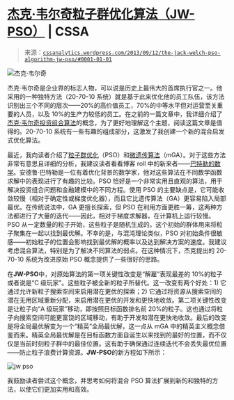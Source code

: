 <!--yml

分类：未分类

日期：2024-05-12 17:58:23

-->

# [杰克·韦尔奇粒子群优化算法（JW-PSO）](https://cssanalytics.wordpress.com/2013/09/12/the-jack-welch-pso-algorithm-jw-pso/) | CSSA

> 来源：[`cssanalytics.wordpress.com/2013/09/12/the-jack-welch-pso-algorithm-jw-pso/#0001-01-01`](https://cssanalytics.wordpress.com/2013/09/12/the-jack-welch-pso-algorithm-jw-pso/#0001-01-01)

![杰克·韦尔奇](https://cssanalytics.files.wordpress.com/2013/09/jack-welch.png)

杰克·韦尔奇是企业界的标志人物，可以说是历史上最伟大的首席执行官之一。他采用的一种独特方法（20-70-10 系统）就是基于此来优化他的员工队伍，该方法识别出三个不同的层次——20%的高价值员工，70%的中等水平但对运营至关重要的人员，以及 10%的生产力较低的员工。在之前的一篇文章中，我详细介绍了[杰克·韦尔奇投资组合算法](https://cssanalytics.wordpress.com/2011/10/13/the-jack-welch-portfolio-algorithm/)的概念，为了更好地理解这个主题，阅读这篇文章是值得的。20-70-10 系统有一些有趣的组成部分，这激发了我创建一个新的混合启发式优化算法。

最近，我向读者介绍了[粒子群优化](https://cssanalytics.wordpress.com/2013/09/06/social-learning-algorithms-particle-swarm-optimization-pso/ "Social Learning Algorithms: Particle Swarm Optimization (PSO)")（PSO）和[微遗传算法](https://cssanalytics.wordpress.com/2013/08/30/the-mighty-but-humble-micro-genetic-algorithm-mga/ "The Mighty (but humble) Micro-Genetic Algorithm (mGA)")（mGA）。对于这些方法非常有意思且详细的分析，我建议读者看看博客 roll 中的新来者——[巴特勒的数学](http://butlersmath.wordpress.com/2013/09/07/a-quick-analysis-of-heuristic-optimization-by-stochastic-genetic-algorithms-and-particle-swarm/)。安德鲁·巴特勒是一位有着优化背景的数学家，他对这些算法在不同数学函数求解中的表现进行了有趣的比较。PSO 恰好是一个非常实用且直观的算法，用于解决投资组合问题和金融建模中的不同方程。使用 PSO 的主要缺点是，它可能收敛较慢（相对于确定性或梯度优化器），而且它比遗传算法（GA）更容易陷入局部最优。在传统说法中，GA 更擅长探索，但 PSO 在利用方面更胜一筹，这两种方法都进行了大量的迭代——因此，相对于梯度求解器，在计算机上运行较慢。PSO 从一定数量的粒子开始，这些粒子是随机生成的。这个初始的群体用来将粒子聚集在一起以找到最优解。不幸的是，与混沌理论类似，PSO 对初始条件很敏感——初始粒子的位置会影响找到最优解的概率以及达到解决方案的速度。我建议考虑混合算法，特别是为了解决不同算法的弱点。在这种情况下，杰克提出的 20-70-10 系统为改进原始 PSO 概念提供了一些很好的思路。

在**JW-PSO**中，对原始算法的第一项关键性改变是“解雇”表现最差的 10%的粒子或者说是“C 级玩家”。这些粒子被全新的粒子所替代。这一改变有两个好处：1) 它通过允许新粒子搜索空间来启用潜在更优的探索；2) 它通过将资源从搜索空间的潜在无用区域重新分配，来启用潜在更优的开发和更快地收敛。第二项关键性改变是让粒子向“A 级玩家”移动，即按照目标函数排名前 20%的粒子。这也通过将粒子向搜索空间可能更富饶的区域移动，有助于开发和潜在更快地收敛。最后的改变是将全局最优解变为一个“精英”全局最优解，这一点从 mGA 中的精英主义概念借鉴而来。精英全局最优解是在目标函数方面自诞生以来找到的最好的位置，而不仅仅是当前时刻粒子群中的最佳位置。这有助于确保通过连续迭代不会丢失最优位置——防止粒子浪费计算资源。**JW-PSO**的新方程如下所示：

![jw pso](https://cssanalytics.files.wordpress.com/2013/09/jw-pso.png)

我鼓励读者尝试这个概念，并思考如何将混合 PSO 算法扩展到新的和独特的方法，以使它们更加实用和高效。

